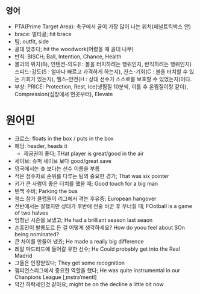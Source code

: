 ## 영어
* PTA(Prime Target Area): 축구에서 골이 가장 많이 나는 위치(페널트킥박스 안)
* brace: 멀티골; hit brace
* 팀; outfit, side
* 골대 맞추다; hit the woodwork(어렸을 때 골대 나무)
* 반칙: BISCH; Ball, Intention, Chance, Health
 *  볼과의 위치(B), 인텐션-의도(I : 볼을 터치하려는 행위인지, 반칙하려는 행위인지) 스피드-강도(S : 얼마나 빠르고 과격하게 하는지), 찬스-기회(C : 볼을 터치할 수 있는 기회가 있는지), 헬스-안전(H : 상대 선수가 스스로를 보호할 수 있었는지)이다. 
* 부상: PRICE: Protection, Rest, Ice(냉찜질 10분씩, 이틀 후 온찜질이랑 같이), Compression(심장에서 먼곳부터), Elevate

# 원어민
* 크로스: floats in the box / puts in the box
* 헤딩: header, heads it 
  * 제공권이 좋다; THat player is great/good in the air
* 세이브: 슈퍼 세이브 보다 good/great save
* 영국에서는 슛 보다는 선수 이름을 부름
* 적은 점수차로 순위를 다루는 팀의 중요한 경기; That was six pointer
* 키가 큰 사람이 좋은 터치를 했을 때; Good touch for a big man
* 텐백 수비; Parking the bus
* 챔스 참가 클럽들이 리그에서 겪는 후유증; European hangover
* 전반에서는 잘했지만 상대가 후반에 전술 바꾼 후 무너질 때; FOotball is a game of two halves
* 엄청난 시즌을 보냈고; He had a brilliant season last seaon
* 손흥민이 발롱도르 든 걸 어떻게 생각하세요? How do yoou feel about SOn being nominated?
* 큰 차이를 만들어 냈죠; He made a really big difference
* 레알 마드리드에 들어갈 유한 선수; He Could probably get into the Real Madrid
* 그들은 인정받았다; They get some recognition
* 챔피언스리그에서 중요한 역할을 했다; He was quite instrumental in our Chanpions League  [ˌɪnstrəˈmentl] 
* 약간 하락세인것 같아요; might be on the decline a little bit now
